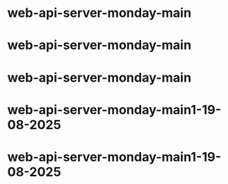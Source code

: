 # web-api-server-monday-main
# web-api-server-monday-main
# web-api-server-monday-main
# web-api-server-monday-main1-19-08-2025
# web-api-server-monday-main1-19-08-2025
